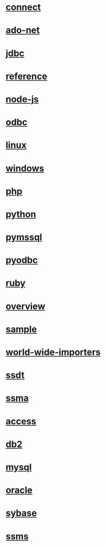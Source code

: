 # [connect](connect\TOC.md)
# [ado-net](connect\ado-net\TOC.md)
# [jdbc](connect\jdbc\TOC.md)
# [reference](connect\jdbc\reference\TOC.md)
# [node-js](connect\node-js\TOC.md)
# [odbc](connect\odbc\TOC.md)
# [linux](connect\odbc\linux\TOC.md)
# [windows](connect\odbc\windows\TOC.md)
# [php](connect\php\TOC.md)
# [python](connect\python\TOC.md)
# [pymssql](connect\python\pymssql\TOC.md)
# [pyodbc](connect\python\pyodbc\TOC.md)
# [ruby](connect\ruby\TOC.md)
# [overview](overview\TOC.md)
# [sample](sample\TOC.md)
# [world-wide-importers](sample\world-wide-importers\TOC.md)
# [ssdt](ssdt\TOC.md)
# [ssma](ssma\TOC.md)
# [access](ssma\access\TOC.md)
# [db2](ssma\db2\TOC.md)
# [mysql](ssma\mysql\TOC.md)
# [oracle](ssma\oracle\TOC.md)
# [sybase](ssma\sybase\TOC.md)
# [ssms](ssms\TOC.md)

